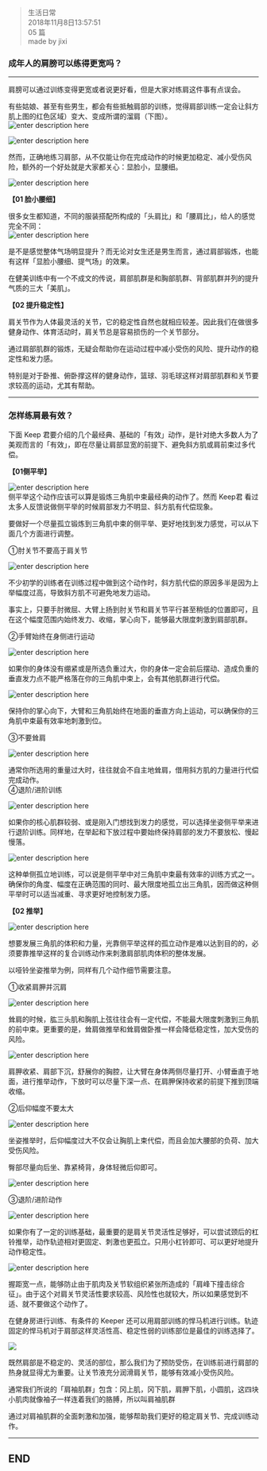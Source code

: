 > 生活日常  
> 2018年11月8日13:57:51         
> 05 篇  
>made by jixi

### 成年人的肩膀可以练得更宽吗？


----------
肩膀可以通过训练变得更宽或者说更好看，但是大家对练肩这件事有点误会。  


有些姑娘、甚至有些男生，都会有些抵触肩部的训练，觉得肩部训练一定会让斜方肌上图的红色区域）变大、变成所谓的溜肩（下图）。  
![enter description here](https://www.github.com/jixiyu/images3/raw/master/小书匠/1541656865164.png)

![enter description here](https://www.github.com/jixiyu/images3/raw/master/小书匠/1541656871392.png)

然而，正确地练习肩部，从不仅能让你在完成动作的时候更加稳定、减小受伤风险，额外的一个好处就是大家都关心：显脸小，显腰细。  

![enter description here](https://www.github.com/jixiyu/images3/raw/master/小书匠/1541656888746.png)

**【01 脸小腰细】**  

很多女生都知道，不同的服装搭配所构成的「头肩比」和「腰肩比」，给人的感觉完全不同：  
![enter description here](https://www.github.com/jixiyu/images3/raw/master/小书匠/1541656905349.png)

是不是感觉整体气场明显提升？而无论对女生还是男生而言，通过肩部锻炼，也能有这样「显脸小腰细、提气场」的效果。  

在健美训练中有一个不成文的传说，肩部肌群是和胸部肌群、背部肌群并列的提升气质的三大「美肌」。  

**【02 提升稳定性】**  

肩关节作为人体最灵活的关节，它的稳定性自然也就相应较差。因此我们在做很多健身动作、体育活动时，肩关节总是容易损伤的一个关节部分。  

通过肩部肌群的锻炼，无疑会帮助你在运动过程中减小受伤的风险、提升动作的稳定性和发力感。  

特别是对于卧推、俯卧撑这样的健身动作，篮球、羽毛球这样对肩部肌群和关节要求较高的运动，尤其有帮助。  


----------


### 怎样练肩最有效？  

下面 Keep 君要介绍的几个最经典、基础的「有效」动作，是针对绝大多数人为了美观而言的「有效」，即在尽量让肩部显宽的前提下、避免斜方肌或肩前束过多代偿。  

**【01侧平举】**  

![enter description here](https://www.github.com/jixiyu/images3/raw/master/小书匠/1541656964657.png)  
侧平举这个动作应该可以算是锻炼三角肌中束最经典的动作了。然而 Keep君 看过太多人反馈说做侧平举的时候肩部发力不明显、斜方肌有代偿现象。  

要做好一个尽量孤立锻炼到三角肌中束的侧平举、更好地找到发力感觉，可以从下面几个方面进行调整。  

①肘关节不要高于肩关节  

![enter description here](https://www.github.com/jixiyu/images3/raw/master/小书匠/1541656983904.png)  

不少初学的训练者在训练过程中做到这个动作时，斜方肌代偿的原因多半是因为上举幅度过高，导致斜方肌不可避免地发力运动。  

事实上，只要手肘微屈、大臂上扬到肘关节和肩关节平行甚至稍低的位置即可，且在这个幅度范围内始终发力、收缩，掌心向下，能够最大限度刺激到肩部肌群。  

②手臂始终在身侧进行运动  

![enter description here](https://www.github.com/jixiyu/images3/raw/master/小书匠/1541657040818.png)  

如果你的身体没有绷紧或是所选负重过大，你的身体一定会前后摆动、造成负重的垂直发力点不能严格落在你的三角肌中束上，会有其他肌群进行代偿。  


![enter description here](https://www.github.com/jixiyu/images3/raw/master/小书匠/1541657057483.png)  

保持你的掌心向下，大臂和三角肌始终在地面的垂直方向上运动，可以确保你的三角肌中束最有效率地刺激到位。  

③不要耸肩  

![enter description here](https://www.github.com/jixiyu/images3/raw/master/小书匠/1541657077552.png)  

通常你所选用的重量过大时，往往就会不自主地耸肩，借用斜方肌的力量进行代偿完成动作。  
④退阶/进阶训练  

![enter description here](https://www.github.com/jixiyu/images3/raw/master/小书匠/1541657105970.png)  

如果你的核心肌群较弱、或是刚入门想找到发力的感觉，可以选择坐姿侧平举来进行退阶训练。同样地，在举起和下放过程中要始终保持肩部的发力不要放松、慢起慢落。  

![enter description here](https://www.github.com/jixiyu/images3/raw/master/小书匠/1541657128609.png)

这种单侧孤立地训练，可以说是侧平举中对三角肌中束最有效率的训练方式之一。确保你的角度、幅度在正确范围的同时、最大限度地孤立出三角肌，因而做这种侧平举时可以适当减重、寻求更好地控制发力感。  

**【02 推举】**  

![enter description here](https://www.github.com/jixiyu/images3/raw/master/小书匠/1541657149800.png)  

想要发展三角肌的体积和力量，光靠侧平举这样的孤立动作是难以达到目的的，必须要靠推举这样的复合训练动作来刺激肩部肌肉体积的整体发展。  

以哑铃坐姿推举为例，同样有几个动作细节需要注意。  

①收紧肩胛并沉肩  

![enter description here](https://www.github.com/jixiyu/images3/raw/master/小书匠/1541657173671.png)

耸肩的时候，肱三头肌和胸肌上弦往往会有一定代偿，不能最大限度刺激到三角肌的前中束。更重要的是，耸肩做推举和耸肩做卧推一样会降低稳定性，加大受伤的风险。  

![enter description here](https://www.github.com/jixiyu/images3/raw/master/小书匠/1541657187462.png)

肩胛收紧、肩部下沉，舒展你的胸腔，让大臂在身体两侧尽量打开、小臂垂直于地面，进行推举动作，下放时可以尽量下深一点、在肩胛保持收紧的前提下推到顶端收缩。  

②后仰幅度不要太大  

![enter description here](https://www.github.com/jixiyu/images3/raw/master/小书匠/1541657203298.png)

坐姿推举时，后仰幅度过大不仅会让胸肌上束代偿，而且会加大腰部的负荷、加大受伤风险。  

臀部尽量向后坐、靠紧椅背，身体轻微后仰即可。  

![enter description here](https://www.github.com/jixiyu/images3/raw/master/小书匠/1541657220394.png)

③退阶/进阶动作  

![enter description here](https://www.github.com/jixiyu/images3/raw/master/小书匠/1541657231608.png)

如果你有了一定的训练基础，最重要的是肩关节灵活性足够好，可以尝试颈后的杠铃推举，动作轨迹相对更固定、刺激也更孤立。只用小杠铃即可、可以更好地提升动作稳定性。  

![enter description here](https://www.github.com/jixiyu/images3/raw/master/小书匠/1541657249870.png)

握距宽一点，能够防止由于肌肉及关节软组织紧张所造成的「肩峰下撞击综合征」。由于这个对肩关节灵活性要求较高、风险性也就较大，所以如果感觉到不适、就不要做这个动作了。  

在健身房进行训练、有条件的 Keeper 还可以用肩部训练的悍马机进行训练。轨迹固定的悍马机对于肩部这样灵活性高、稳定性弱的训练部位是最佳的训练选择了。  


![](https://www.github.com/jixiyu/images3/raw/master/小书匠/1541729698037.png)

既然肩部是不稳定的、灵活的部位，那么我们为了预防受伤，在训练前进行肩部的热身就显得尤为重要。让关节液充分润滑肩关节，能够有效减小受伤风险。  

通常我们所说的「肩袖肌群」包含：冈上肌，冈下肌，肩胛下肌，小圆肌，这四块小肌肉就像袖子一样连着我们的胳膊，所以叫肩袖肌群  

通过对肩袖肌群的全面刺激和加强，能够帮助我们更好的稳定肩关节、完成训练动作。  


----------
## END